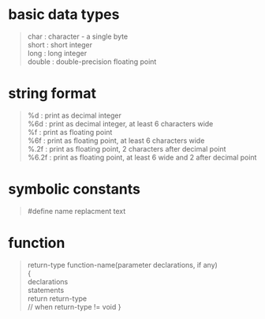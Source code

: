 # basic data types
> char : character - a single byte </br>
> short : short integer </br>
> long : long integer </br>
> double : double-precision floating point </br>

# string format
> %d : print as decimal integer </br>
> %6d : print as decimal integer, at least 6 characters wide </br>
> %f : print as floating point </br>
> %6f : print as floating point, at least 6 characters wide </br>
> %.2f : print as floating point, 2 characters after decimal point </br>
> %6.2f : print as floating point, at least 6 wide and 2 after decimal point </br>

# symbolic constants
> #define name replacment text </br>

# function
> return-type function-name(parameter declarations, if any) </br>
> { </br>
>   declarations </br>
>   statements </br>
>   return return-type </br> // when return-type != void
> }